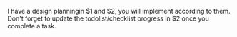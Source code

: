 I have a design planningin $1 and $2, you will implement according to them.
Don't forget to update the todolist/checklist progress in $2 once you complete a task.
